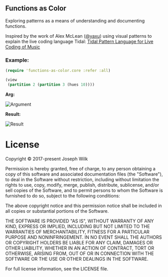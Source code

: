 ## Functions as Color

Exploring patterns as a means of understanding and documenting functions.

Inspired by the work of Alex McLean ([@yaxu](https://github.com/yaxu)) using visual patterns to explain the live coding language Tidal:
[Tidal Pattern Language for Live Coding of Music](https://www.academia.edu/467099/TIDAL_PATTERN_LANGUAGE_FOR_LIVE_CODING_OF_MUSIC)

### Example:

```clojure
(require 'functions-as-color.core :refer :all)

(view
 (partition 2 (partition 3 (hues 10))))
```

__Arg:__

![Argument](https://raw.githubusercontent.com/josephwilk/functions-as-color/master/doc/clojure.core%24partition_arg1.png)

__Result:__

![Result](https://raw.githubusercontent.com/josephwilk/functions-as-color/master/doc/clojure.core%24partition_post.png)


# License

Copyright © 2017-present Joseph Wilk

Permission is hereby granted, free of charge, to any person obtaining a copy of this software and associated documentation files (the "Software"), to deal in the Software without restriction, including without limitation the rights to use, copy, modify, merge, publish, distribute, sublicense, and/or sell copies of the Software, and to permit persons to whom the Software is furnished to do so, subject to the following conditions:

The above copyright notice and this permission notice shall be included in all copies or substantial portions of the Software.

THE SOFTWARE IS PROVIDED "AS IS", WITHOUT WARRANTY OF ANY KIND, EXPRESS OR IMPLIED, INCLUDING BUT NOT LIMITED TO THE WARRANTIES OF MERCHANTABILITY, FITNESS FOR A PARTICULAR PURPOSE AND NONINFRINGEMENT. IN NO EVENT SHALL THE AUTHORS OR COPYRIGHT HOLDERS BE LIABLE FOR ANY CLAIM, DAMAGES OR OTHER LIABILITY, WHETHER IN AN ACTION OF CONTRACT, TORT OR OTHERWISE, ARISING FROM, OUT OF OR IN CONNECTION WITH THE SOFTWARE OR THE USE OR OTHER DEALINGS IN THE SOFTWARE.

For full license information, see the LICENSE file.
